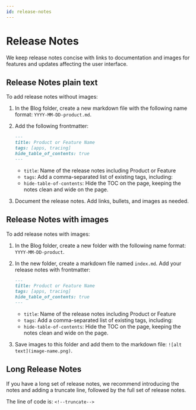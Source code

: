 ```yaml
---
id: release-notes
---
```


# Release Notes

We keep release notes concise with links to documentation and images for features and updates affecting the user interface.

## Release Notes plain text

To add release notes without images:

1. In the Blog folder, create a new markdown file with the following name format: `YYYY-MM-DD-product.md`.
1. Add the following frontmatter:

    ```markdown
    ---
    title: Product or Feature Name
    tags: [apps, tracing]
    hide_table_of_contents: true
    ---
    ```

    * `title`: Name of the release notes including Product or Feature
    * `tags`: Add a comma-separated list of existing tags, including:
    * `hide-table-of-contents`: Hide the TOC on the page, keeping the notes clean and wide on the page.

1. Document the release notes. Add links, bullets, and images as needed.

## Release Notes with images

To add release notes with images:

1. In the Blog folder, create a new folder with the following name format: `YYYY-MM-DD-product`.
1. In the new folder, create a markdown file named `index.md`. Add your release notes with frontmatter:

    ```markdown
    ---
    title: Product or Feature Name
    tags: [apps, tracing]
    hide_table_of_contents: true
    ---
    ```

    * `title`: Name of the release notes including Product or Feature
    * `tags`: Add a comma-separated list of existing tags, including:
    * `hide-table-of-contents`: Hide the TOC on the page, keeping the notes clean and wide on the page.

1. Save images to this folder and add them to the markdown file: `![alt text](image-name.png)`.

## Long Release Notes

If you have a long set of release notes, we recommend introducing the notes and adding a truncate line, followed by the full set of release notes.

The line of code is: `<!--truncate-->`
